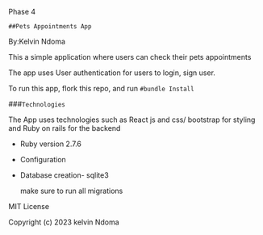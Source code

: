 Phase 4
 
 `##Pets Appointments App`

  By:Kelvin Ndoma
 
 
 
 This a simple application where users can check their pets appointments
 
 The app uses User authentication for users to login, sign user.
 
 To run this app, flork this repo, and run  `#bundle Install`
 
 
  ###`Technologies`
  
  
 The App uses technologies such as React js and css/ bootstrap for styling and Ruby on rails for the backend
 

* Ruby version 2.7.6



* Configuration

* Database creation- sqlite3

  make sure to run all migrations


 MIT License

 Copyright (c) 2023 kelvin Ndoma



